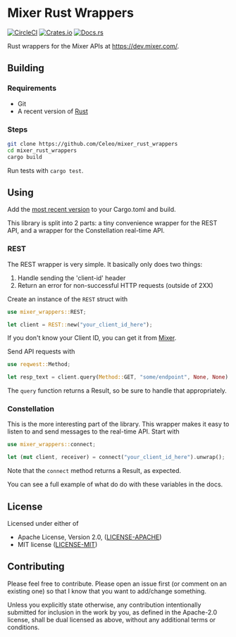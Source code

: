 # Mixer Rust Wrappers

[![CircleCI](https://circleci.com/gh/Celeo/mixer_rust_wrappers.svg?style=svg)](https://circleci.com/gh/Celeo/mixer_rust_wrappers)
[![Crates.io](https://img.shields.io/crates/v/mixer_wrappers)](https://crates.io/crates/mixer_wrappers)
[![Docs.rs](https://docs.rs/mixer_wrappers/badge.svg)](https://docs.rs/mixer_wrappers/latest/mixer_wrappers/)

Rust wrappers for the Mixer APIs at https://dev.mixer.com/.

## Building

### Requirements

* Git
* A recent version of [Rust](https://www.rust-lang.org/tools/install)

### Steps

```sh
git clone https://github.com/Celeo/mixer_rust_wrappers
cd mixer_rust_wrappers
cargo build
```

Run tests with `cargo test`.

## Using

Add the [most recent version](https://crates.io/crates/mixer_wrappers) to your Cargo.toml and build.

This library is split into 2 parts: a tiny convenience wrapper for the REST API, and a wrapper for the Constellation real-time API.

### REST

The REST wrapper is very simple. It basically only does two things:

1. Handle sending the 'client-id' header
1. Return an error for non-successful HTTP requests (outside of 2XX)

Create an instance of the `REST` struct with

```rust
use mixer_wrappers::REST;

let client = REST::new("your_client_id_here");
```

If you don't know your Client ID, you can get it from [Mixer](https://mixer.com/lab/keypopup).

Send API requests with

```rust
use reqwest::Method;

let resp_text = client.query(Method::GET, "some/endpoint", None, None).unwrap();
```

The `query` function returns a Result, so be sure to handle that appropriately.

### Constellation

This is the more interesting part of the library. This wrapper makes it easy to listen to and send messages to the real-time API. Start with

```rust
use mixer_wrappers::connect;

let (mut client, receiver) = connect("your_client_id_here").unwrap();
```

Note that the `connect` method returns a Result, as expected.

You can see a full example of what do do with these variables in the docs.

## License

Licensed under either of

* Apache License, Version 2.0, ([LICENSE-APACHE](LICENSE-APACHE))
* MIT license ([LICENSE-MIT](LICENSE-MIT))

## Contributing

Please feel free to contribute. Please open an issue first (or comment on an existing one) so that I know that you want to add/change something.

Unless you explicitly state otherwise, any contribution intentionally submitted for inclusion in the work by you, as defined in the Apache-2.0 license, shall be dual licensed as above, without any additional terms or conditions.
